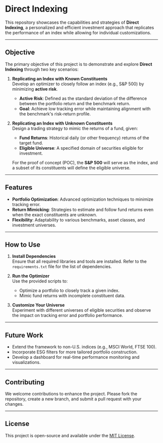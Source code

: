 # Direct Indexing

This repository showcases the capabilities and strategies of **Direct Indexing**, a personalized and efficient investment approach that replicates the performance of an index while allowing for individual customizations.

---

## Objective

The primary objective of this project is to demonstrate and explore **Direct Indexing** through two key scenarios:

1. **Replicating an Index with Known Constituents**  
   Develop an optimizer to closely follow an index (e.g., S&P 500) by minimizing **active risk**.
   - **Active Risk**: Defined as the standard deviation of the difference between the portfolio return and the benchmark return.
   - **Goal**: Achieve low tracking error while maintaining alignment with the benchmark's risk-return profile.

2. **Replicating an Index with Unknown Constituents**  
   Design a trading strategy to mimic the returns of a fund, given:  
   - **Fund Returns**: Historical daily (or other frequency) returns of the target fund.  
   - **Eligible Universe**: A specified domain of securities eligible for investment.  

   For the proof of concept (POC), the **S&P 500** will serve as the index, and a subset of its constituents will define the eligible universe.

---

## Features

- **Portfolio Optimization**: Advanced optimization techniques to minimize tracking error.
- **Return Mimicking**: Strategies to estimate and follow fund returns even when the exact constituents are unknown.
- **Flexibility**: Adaptability to various benchmarks, asset classes, and investment universes.

---

## How to Use

1. **Install Dependencies**  
   Ensure that all required libraries and tools are installed. Refer to the `requirements.txt` file for the list of dependencies.

2. **Run the Optimizer**  
   Use the provided scripts to:
   - Optimize a portfolio to closely track a given index.
   - Mimic fund returns with incomplete constituent data.

3. **Customize Your Universe**  
   Experiment with different universes of eligible securities and observe the impact on tracking error and portfolio performance.

---

## Future Work

- Extend the framework to non-U.S. indices (e.g., MSCI World, FTSE 100).
- Incorporate ESG filters for more tailored portfolio construction.
- Develop a dashboard for real-time performance monitoring and visualizations.

---

## Contributing

We welcome contributions to enhance the project. Please fork the repository, create a new branch, and submit a pull request with your changes.

---

## License

This project is open-source and available under the [MIT License](LICENSE).
